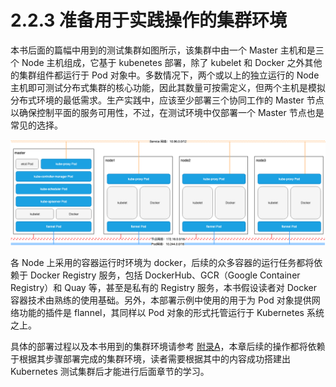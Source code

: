 [1]: /images/deploy/Kubernetes-cluster-deploy-target-viewer.drawio.png
[2]: /deploy/README.md

# 2.2.3 准备用于实践操作的集群环境

本书后面的篇幅中用到的测试集群如图所示，该集群中由一个 Master 主机和是三个 Node 主机组成，它基于 kubenetes 部署，除了 kubelet 和 Docker 之外其他的集群组件都运行于 Pod 对象中。多数情况下，两个或以上的独立运行的 Node 主机即可测试分布式集群的核心功能，因此其数量可按需定义，但两个主机是模拟分布式环境的最低需求。生产实践中，应该至少部署三个协同工作的 Master 节点以确保控制平面的服务可用性，不过，在测试环境中仅部署一个 Master 节点也是常见的选择。

![Kubernetes 集群部署目标示意图][1]

各 Node 上采用的容器运行时环境为 docker，后续的众多容器的运行任务都将依赖于 Docker Registry 服务，包括 DockerHub、GCR（Google Container Registry）和 Quay 等，甚至是私有的 Registry 服务，本书假设读者对 Docker 容器技术由熟练的使用基础。另外，本部署示例中使用的用于为 Pod 对象提供网络功能的插件是 flannel，其同样以 Pod 对象的形式托管运行于 Kubernetes 系统之上。

具体的部署过程以及本书用到的集群环境请参考 [附录A][2]，本章后续的操作都将依赖于根据其步骤部署完成的集群环境，读者需要根据其中的内容成功搭建出 Kubernetes 测试集群后才能进行后面章节的学习。

